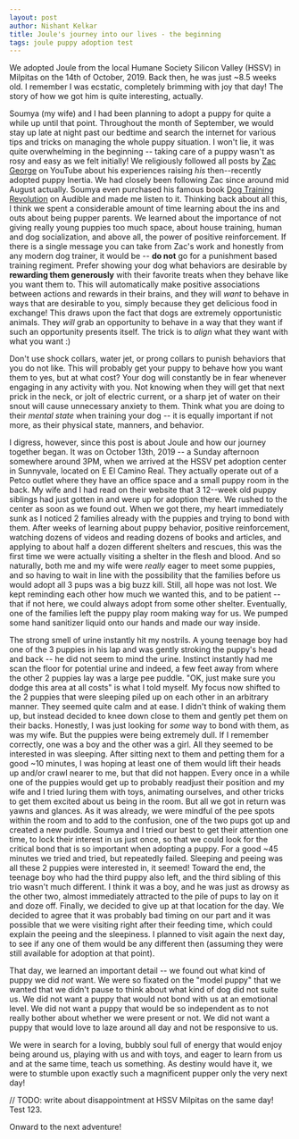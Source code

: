 ```yaml
---
layout: post
author: Nishant Kelkar
title: Joule's journey into our lives - the beginning
tags: joule puppy adoption test
---
```


We adopted Joule from the local Humane Society Silicon Valley (HSSV) in Milpitas on the 14th of October, 2019.
Back then, he was just ~8.5 weeks old.
I remember I was ecstatic, completely brimming with joy that day!
The story of how we got him is quite interesting, actually.

Soumya (my wife) and I had been planning to adopt a puppy for quite a while up until that point.
Throughout the month of September, we would stay up late at night past our bedtime and search the internet for various tips and tricks on managing the whole puppy situation.
I won't lie, it was quite overwhelming in the beginning -- taking care of a puppy wasn't as rosy and easy as we felt initially!
We religiously followed all posts by [Zac George](https://www.youtube.com/channel/UCZzFRKsgVMhGTxffpzgTJlQ) on YouTube about his experiences raising _his_ then--recently adopted puppy Inertia.
We had closely been following Zac since around mid August actually.
Soumya even purchased his famous book [Dog Training Revolution](https://www.amazon.com/Zak-Georges-Dog-Training-Revolution-ebook/dp/B015BCX05S) on Audible and made me listen to it.
Thinking back about all this, I think we spent a considerable amount of time learning about the ins and outs about being pupper parents.
We learned about the importance of not giving really young puppies too much space, about house training, human and dog socialization, and above all, the power of positive reinforcement.
If there is a single message you can take from Zac's work and honestly from any modern dog trainer, it would be -- **do not** go for a punishment based training regiment.
Prefer showing your dog what behaviors are desirable by **rewarding them generously** with their favorite treats when they behave like you want them to.
This will automatically make positive associations between actions and rewards in their brains, and they will _want_ to behave in ways that are desirable to you, simply because they get delicious food in exchange!
This draws upon the fact that dogs are extremely opportunistic animals.
They _will_ grab an opportunity to behave in a way that they want if such an opportunity presents itself.
The trick is to _align_ what they want with what you want :)

Don't use shock collars, water jet, or prong collars to punish behaviors that you do not like.
This will probably get your puppy to behave how you want them to yes, but at what cost?
Your dog will constantly be in fear whenever engaging in any activity with you.
Not knowing when they will get that next prick in the neck, or jolt of electric current, or a sharp jet of water on their snout will cause unnecessary anxiety to them.
Think what you are doing to their _mental state_ when training your dog -- it is equally important if not more, as their physical state, manners, and behavior.

I digress, however, since this post is about Joule and how our journey together began.
It was on October 13th, 2019 -- a Sunday afternoon somewhere around 3PM, when we arrived at the HSSV pet adoption center in Sunnyvale, located on E El Camino Real.
They actually operate out of a Petco outlet where they have an office space and a small puppy room in the back.
My wife and I had read on their website that 3 12--week old puppy siblings had just gotten in and were up for adoption there.
We rushed to the center as soon as we found out.
When we got there, my heart immediately sunk as I noticed 2 families already with the puppies and trying to bond with them.
After weeks of learning about puppy behavior, positive reinforcement, watching dozens of videos and reading dozens of books and articles, and applying to about half a dozen different shelters and rescues, this was the first time we were actually visiting a shelter in the flesh and blood.
And so naturally, both me and my wife were _really_ eager to meet some puppies, and so having to wait in line with the possibility that the families before us would adopt all 3 pups was a big buzz kill.
Still, all hope was not lost.
We kept reminding each other how much we wanted this, and to be patient -- that if not here, we could always adopt from some other shelter.
Eventually, one of the families left the puppy play room making way for us.
We pumped some hand sanitizer liquid onto our hands and made our way inside.

The strong smell of urine instantly hit my nostrils.
A young teenage boy had one of the 3 puppies in his lap and was gently stroking the puppy's head and back -- he did not seem to mind the urine.
Instinct instantly had me scan the floor for potential urine and indeed, a few feet away from where the other 2 puppies lay was a large pee puddle.
"OK, just make sure you dodge this area at all costs" is what I told myself.
My focus now shifted to the 2 puppies that were sleeping piled up on each other in an arbitrary manner.
They seemed quite calm and at ease.
I didn't think of waking them up, but instead decided to knee down close to them and gently pet them on their backs.
Honestly, I was just looking for _some_ way to bond with them, as was my wife.
But the puppies were being extremely dull.
If I remember correctly, one was a boy and the other was a girl.
All they seemed to be interested in was sleeping.
After sitting next to them and petting them for a good ~10 minutes, I was hoping at least one of them would lift their heads up and/or crawl nearer to me, but that did not happen.
Every once in a while one of the puppies would get up to probably readjust their position and my wife and I tried luring them with toys, animating ourselves, and other tricks to get them excited about us being in the room.
But all we got in return was yawns and glances.
As it was already, we were mindful of the pee spots within the room and to add to the confusion, one of the two pups got up and created a new puddle.
Soumya and I tried our best to get their attention one time, to lock their interest in us just once, so that we could look for the critical bond that is so important when adopting a puppy.
For a good ~45 minutes we tried and tried, but repeatedly failed.
Sleeping and peeing was all these 2 puppies were interested in, it seemed!
Toward the end, the teenage boy who had the third puppy also left, and the third sibling of this trio wasn't much different.
I think it was a boy, and he was just as drowsy as the other two, almost immediately attracted to the pile of pups to lay on it and doze off.
Finally, we decided to give up at that location for the day.
We decided to agree that it was probably bad timing on our part and it was possible that we were visiting right after their feeding time, which could explain the peeing and the sleepiness.
I planned to visit again the next day, to see if any one of them would be any different then (assuming they were still available for adoption at that point).

That day, we learned an important detail -- we found out what kind of puppy we did _not_ want.
We were so fixated on the "model puppy" that we wanted that we didn't pause to think about what kind of dog did not suite us.
We did not want a puppy that would not bond with us at an emotional level.
We did not want a puppy that would be so independent as to not really bother about whether we were present or not.
We did not want a puppy that would love to laze around all day and not be responsive to us.

We were in search for a loving, bubbly soul full of energy that would enjoy being around us, playing with us and with toys, and eager to learn from us and at the same time, teach us something.
As destiny would have it, we were to stumble upon exactly such a magnificent pupper only the very next day!

// TODO: write about disappointment at HSSV Milpitas on the same day!
Test 123.

Onward to the next adventure!
